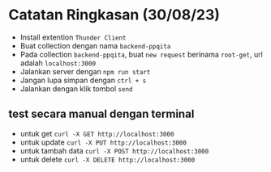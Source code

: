 # Catatan Ringkasan (30/08/23)

- Install extention `Thunder Client`
- Buat collection dengan nama `backend-ppqita`
- Pada collection `backend-ppqita`, buat `new request` berinama `root-get`, url adalah `localhost:3000`
- Jalankan server dengan `npm run start`
- Jangan lupa simpan dengan `ctrl + s`
- Jalankan dengan klik tombol `send`

## test secara manual dengan terminal

- untuk get
  `curl -X GET http://localhost:3000`
- untuk update
  `curl -X PUT http://localhost:3000`
- untuk tambah data
  `curl -X POST http://localhost:3000`
- untuk delete
  `curl -X DELETE http://localhost:3000`
